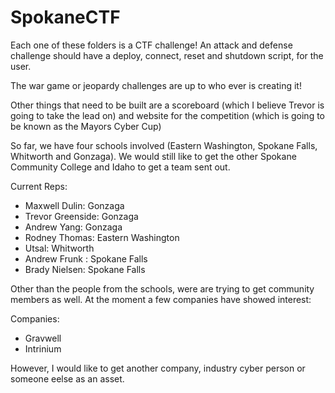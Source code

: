 # SpokaneCTF

Each one of these folders is a CTF challenge! An attack and defense challenge should have a deploy, connect, reset and shutdown script, for the user. 

The war game or jeopardy challenges are up to who ever is creating it! 

Other things that need to be built are a scoreboard (which I believe Trevor is going to take the lead on) and  website for the competition (which is going to be known as the Mayors Cyber Cup) 



So far, we have four schools involved (Eastern Washington, Spokane Falls, Whitworth and Gonzaga). We would still like to get the other Spokane Community College and Idaho to get a team sent out. 

Current Reps: 
- Maxwell Dulin: Gonzaga
- Trevor Greenside: Gonzaga
- Andrew Yang: Gonzaga
- Rodney Thomas: Eastern Washington 
- Utsal: Whitworth 
- Andrew Frunk : Spokane Falls 
- Brady Nielsen: Spokane Falls

Other than the people from the schools, were are trying to get community members as well. At the moment a few companies have showed interest: 

Companies: 
- Gravwell
- Intrinium 

However, I would like to get another company, industry cyber person or someone eelse as an asset. 


